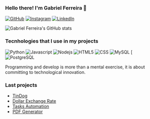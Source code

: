 ### Hello there! I'm Gabriel Ferreira 👋

[![GitHub](https://img.shields.io/badge/GitHub-100000?style=for-the-badge&logo=github&logoColor=white)](https://github/gabrielferreiratsi/)
[![Instagram](https://img.shields.io/badge/Instagram-E4405F?style=for-the-badge&logo=instagram&logoColor=white)](https://instagram.com/gabriel_ferreira.tsi?utm_source=qr&igshid=MzNlNGNkZWQ4Mg%3D%3D)
[![LinkedIn](https://img.shields.io/badge/LinkedIn-0077B5?style=for-the-badge&logo=linkedin&logoColor=white)](https://www.linkedin.com/in/gabriel-ferreira-64646722a)

![Gabriel Ferreira's GitHub stats](https://github-readme-stats.vercel.app/api?username=gabrielferreiratsi&show_icons=true&theme=radical)

### Tecnhologies that I use in my projects

![Python](https://img.shields.io/badge/Python-3776AB?style=for-the-badge&logo=python&logoColor=white)
![Javascript](https://img.shields.io/badge/JavaScript-F7DF1E?style=for-the-badge&logo=javascript&logoColor=black)
![Nodejs](https://img.shields.io/badge/Node.js-43853D?style=for-the-badge&logo=node.js&logoColor=white)
![HTML5](https://img.shields.io/badge/HTML5-E34F26?style=for-the-badge&logo=html5&logoColor=white)
![CSS](https://img.shields.io/badge/CSS3-1572B6?style=for-the-badge&logo=css3&logoColor=white)
![MySQL](https://img.shields.io/badge/MySQL-00000F?style=for-the-badge&logo=mysql&logoColor=white)
[![PostgreSQL](https://img.shields.io/badge/PostgreSQL-316192?style=for-the-badge&logo=postgresql&logoColor=white)

Programming and develop is more than a mental exercise, it is about committing to technological innovation.

### Last projects

- [TinDog](https://gabrielferreiratsi.github.io/TinDog-Project/)
- [Dollar Exchange Rate](https://github/gabrielferreiratsi/Cotacao-do-Dolar/)
- [Tasks Automation](https://github/gabrielferreiratsi/Tasks-Automation/)
- [PDF Generator](https://github/gabrielferreiratsi/PDF-generator-node/)
